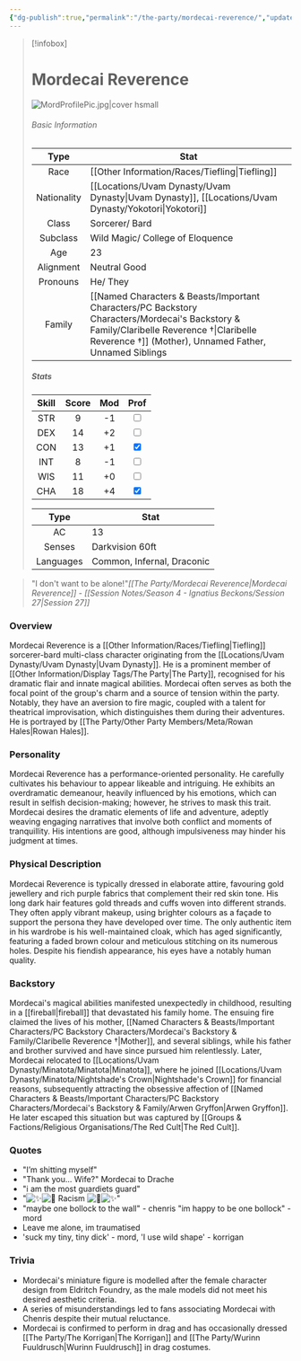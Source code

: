 ```yaml
---
{"dg-publish":true,"permalink":"/the-party/mordecai-reverence/","updated":"2025-06-10T19:10:33.841+01:00"}
---
```



> [!infobox]
> # Mordecai Reverence
> ![MordProfilePic.jpg|cover hsmall](/img/user/Admin/Attachments/MordProfilePic.jpg)
> ###### Basic Information
> 
>  Type | Stat |
> :----: | --- |
>  Race | [[Other Information/Races/Tiefling\|Tiefling]] |
>  Nationality | [[Locations/Uvam Dynasty/Uvam Dynasty\|Uvam Dynasty]], [[Locations/Uvam Dynasty/Yokotori\|Yokotori]] |
>  Class | Sorcerer/ Bard |
>  Subclass | Wild Magic/ College of Eloquence |
>  Age | 23 |
>  Alignment | Neutral Good |
>  Pronouns | He/ They |
>  Family | [[Named Characters & Beasts/Important Characters/PC Backstory Characters/Mordecai's Backstory & Family/Claribelle Reverence †\|Claribelle Reverence †]] (Mother), Unnamed Father, Unnamed Siblings |
>  ##### Stats
> Skill | Score | Mod | Prof |
> :---: | :---: | :---: | :---: |
>  STR | 9 | -1 | <input type="checkbox" unchecked> |
>  DEX | 14 | +2 |  <input type="checkbox" unchecked> |
>  CON | 13 | +1 | <input type="checkbox" checked> |
>  INT | 8 | -1 | <input type="checkbox" unchecked>|
>  WIS | 11 | +0 | <input type="checkbox" unchecked> |
>  CHA | 18 | +4 | <input type="checkbox" checked> |
>  
>  
>Type | Stat |
>:---: | --- |
>AC | 13 |
>Senses | Darkvision 60ft |
>Languages | Common, Infernal, Draconic|


> "I don't want to be alone!"<cite>[[The Party/Mordecai Reverence\|Mordecai Reverence]] - [[Session Notes/Season 4 - Ignatius Beckons/Session 27\|Session 27]]</cite>

### Overview
Mordecai Reverence is a [[Other Information/Races/Tiefling\|Tiefling]] sorcerer-bard multi-class character originating from the [[Locations/Uvam Dynasty/Uvam Dynasty\|Uvam Dynasty]]. He is a prominent member of [[Other Information/Display Tags/The Party\|The Party]], recognised for his dramatic flair and innate magical abilities. Mordecai often serves as both the focal point of the group's charm and a source of tension within the party. Notably, they have an aversion to fire magic, coupled with a talent for theatrical improvisation, which distinguishes them during their adventures. He is portrayed by [[The Party/Other Party Members/Meta/Rowan Hales\|Rowan Hales]].

### Personality
Mordecai Reverence has a performance-oriented personality. He carefully cultivates his behaviour to appear likeable and intriguing. He exhibits an overdramatic demeanour, heavily influenced by his emotions, which can result in selfish decision-making; however, he strives to mask this trait. Mordecai desires the dramatic elements of life and adventure, adeptly weaving engaging narratives that involve both conflict and moments of tranquillity. His intentions are good, although impulsiveness may hinder his judgment at times.

### Physical Description
Mordecai Reverence is typically dressed in elaborate attire, favouring gold jewellery and rich purple fabrics that complement their red skin tone. His long dark hair features gold threads and cuffs woven into different strands. They often apply vibrant makeup, using brighter colours as a façade to support the persona they have developed over time. The only authentic item in his wardrobe is his well-maintained cloak, which has aged significantly, featuring a faded brown colour and meticulous stitching on its numerous holes. Despite his fiendish appearance, his eyes have a notably human quality.

### Backstory 
Mordecai's magical abilities manifested unexpectedly in childhood, resulting in a [[fireball\|fireball]] that devastated his family home. The ensuing fire claimed the lives of his mother, [[Named Characters & Beasts/Important Characters/PC Backstory Characters/Mordecai's Backstory & Family/Claribelle Reverence †\|Mother]], and several siblings, while his father and brother survived and have since pursued him relentlessly. Later, Mordecai relocated to [[Locations/Uvam Dynasty/Minatota/Minatota\|Minatota]], where he joined [[Locations/Uvam Dynasty/Minatota/Nightshade's Crown\|Nightshade's Crown]] for financial reasons, subsequently attracting the obsessive affection of [[Named Characters & Beasts/Important Characters/PC Backstory Characters/Mordecai's Backstory & Family/Arwen Gryffon\|Arwen Gryffon]]. He later escaped this situation but was captured by [[Groups & Factions/Religious Organisations/The Red Cult\|The Red Cult]].

### Quotes
- "I’m shitting myself"
- "Thank you... Wife?" Mordecai to Drache
- "i am the most guardiets guard"
- "![✨](https://discord.com/assets/10cfdf082083ea92.svg)![🌈](https://discord.com/assets/03c45c83ae57ae76.svg) Racism ![🌈](https://discord.com/assets/03c45c83ae57ae76.svg)![✨](https://discord.com/assets/10cfdf082083ea92.svg)"
- "maybe one bollock to the wall" - chenris "im happy to be one bollock" - mord
- Leave me alone, im traumatised
- 'suck my tiny, tiny dick' - mord, 'I use wild shape' - korrigan

### Trivia
* Mordecai's miniature figure is modelled after the female character design from Eldritch Foundry, as the male models did not meet his desired aesthetic criteria.
* A series of misunderstandings led to fans associating Mordecai with Chenris despite their mutual reluctance.
* Mordecai is confirmed to perform in drag and has occasionally dressed [[The Party/The Korrigan\|The Korrigan]] and [[The Party/Wurinn Fuuldrusch\|Wurinn Fuuldrusch]] in drag costumes.